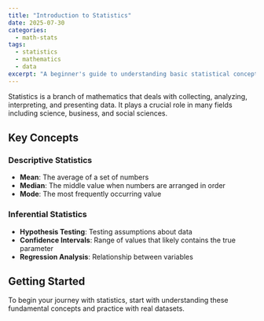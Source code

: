 ```yaml
---
title: "Introduction to Statistics"
date: 2025-07-30
categories:
  - math-stats
tags:
  - statistics
  - mathematics
  - data
excerpt: "A beginner's guide to understanding basic statistical concepts."
---
```


Statistics is a branch of mathematics that deals with collecting, analyzing, interpreting, and presenting data. It plays a crucial role in many fields including science, business, and social sciences.

## Key Concepts

### Descriptive Statistics
- **Mean**: The average of a set of numbers
- **Median**: The middle value when numbers are arranged in order
- **Mode**: The most frequently occurring value

### Inferential Statistics
- **Hypothesis Testing**: Testing assumptions about data
- **Confidence Intervals**: Range of values that likely contains the true parameter
- **Regression Analysis**: Relationship between variables

## Getting Started

To begin your journey with statistics, start with understanding these fundamental concepts and practice with real datasets.
